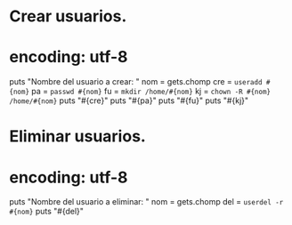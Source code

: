 # Crear usuarios.

# encoding: utf-8

puts "Nombre del usuario a crear: "
nom = gets.chomp
cre = `useradd #{nom}`
pa = `passwd #{nom}`
fu = `mkdir /home/#{nom}`
kj = `chown -R #{nom} /home/#{nom}`
puts "#{cre}"
puts "#{pa}"
puts "#{fu}"
puts "#{kj}"

# Eliminar usuarios.

# encoding: utf-8

puts "Nombre del usuario a eliminar: "
nom = gets.chomp
del = `userdel -r #{nom}`
puts "#{del}"
